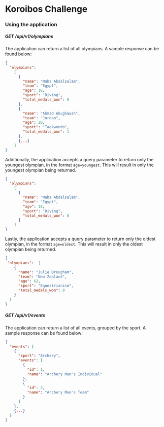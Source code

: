 # Koroibos Challenge

### Using the application

##### GET /api/v1/olympians

The application can return a list of all olympians. A sample response can be found below:

``` JSON
{
  "olympians":
    [
      {
        "name": "Maha Abdalsalam",
        "team": "Egypt",
        "age": 18,
        "sport": "Diving",
        "total_medals_won": 0
      },
      {
        "name": "Ahmad Abughaush",
        "team": "Jordan",
        "age": 20,
        "sport": "Taekwondo",
        "total_medals_won": 1
      },
      {...}
    ]
}
```

Additionally, the application accepts a query parameter to return only the youngest olympian, in the format `age=youngest`. This will result in only the youngest olympian being returned.

``` JSON
{
  "olympians":
    [
      {
        "name": "Maha Abdalsalam",
        "team": "Egypt",
        "age": 18,
        "sport": "Diving",
        "total_medals_won": 0
      }
    ]
}
```

Lastly, the application accepts a query parameter to return only the oldest olympian, in the format `age=oldest`. This will result in only the oldest olympian being returned.

``` JSON
{
 "olympians":  [
    {
      "name": "Julie Brougham",
      "team": "New Zealand",
      "age": 62,
      "sport": "Equestrianism",
      "total_medals_won": 0
    }
  ]
}
```

##### GET /api/v1/events

The application can return a list of all events, grouped by the sport. A sample response can be found below:

``` JSON
{
  "events": [
    {
      "sport": "Archery",
      "events": [
        {
          "id": 1,
          "name": "Archery Men's Individual"
        },
        {
          "id": 2,
          "name": "Archery Men's Team"
        }
      ]
    },
    {...}
  ]
}
```
